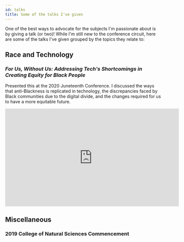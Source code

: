 ```yaml
---
id: talks
title: Some of the talks I've given
---
```

One of the best ways to advocate for the subjects I'm passionate about is by giving a talk (or two)! While I'm still new to the conference circuit, here are some of the talks I've given grouped by the topics they relate to:

## Race and Technology
### *For Us, Without Us: Addressing Tech's Shortcomings in Creating Equity for Black People*
Presented this at the 2020 Juneteenth Conference. I 
discussed the ways that anti-Blackness is replicated in technology, the discrepancies faced by Black communities due to the digital divide, and the changes required for us to have a more equitable future.

<iframe width="560" height="315" src="https://www.youtube.com/embed/Qzc6D8NZo-4" frameborder="0" allow="accelerometer; autoplay; encrypted-media; gyroscope; picture-in-picture" allowfullscreen></iframe>

## Miscellaneous
### 2019 College of Natural Sciences Commencement